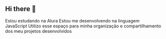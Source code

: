 ## Hi there 👋

<!--
**cacheadinha027/cacheadinha027** is a ✨ _special_ ✨ repository because its `README.md` (this file) appears on your GitHub profile.

Here are some ideas to get you started:

- 🔭 I’m currently working on ...
- 🌱 I’m currently learning ...
- 👯 I’m looking to collaborate on ...
- 🤔 I’m looking for help with ...
- 💬 Ask me about ...
- 📫 How to reach me: ...
- 😄 Pronouns: ...
- ⚡ Fun fact: ...
-->
Estou estudando na Alura
Estou me desenvolvendo na linguagem JavaScript
Utilizo esse espaço para minha organização e compartilhamento dos meu projetos desenvolvidos
